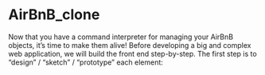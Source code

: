 # AirBnB_clone
Now that you have a command interpreter for managing your AirBnB objects, it’s time to make them alive!  Before developing a big and complex web application, we will build the front end step-by-step.  The first step is to “design” / “sketch” / “prototype” each element:  
